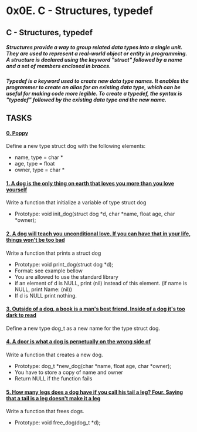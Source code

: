 # 0x0E. C - Structures, typedef

## C - Structures, typedef

##### Structures provide a way to group related data types into a single unit. They are used to represent a real-world object or entity in programming. A structure is declared using the keyword "struct" followed by a name and a set of members enclosed in braces.

##### Typedef is a keyword used to create new data type names. It enables the programmer to create an alias for an existing data type, which can be useful for making code more legible. To create a typedef, the syntax is "typedef" followed by the existing data type and the new name.

## TASKS

#### [0. Poppy](dog.h)

Define a new type struct dog with the following elements:

- name, type = char *
- age, type = float
- owner, type = char *

#### [1. A dog is the only thing on earth that loves you more than you love yourself](1-init_dog.c)

Write a function that initialize a variable of type struct dog

- Prototype: void init_dog(struct dog *d, char *name, float age, char *owner);

#### [2. A dog will teach you unconditional love. If you can have that in your life, things won't be too bad](2-print_dog.c)

Write a function that prints a struct dog

- Prototype: void print_dog(struct dog *d);
- Format: see example bellow
- You are allowed to use the standard library
- if an element of d is NULL, print (nil) instead of this element. (if name is NULL, print Name: (nil))
- If d is NULL print nothing.

#### [3. Outside of a dog, a book is a man's best friend. Inside of a dog it's too dark to read](dog.h)

Define a new type dog_t as a new name for the type struct dog.

#### [4. A door is what a dog is perpetually on the wrong side of](4-new_dog.c)

Write a function that creates a new dog.

- Prototype: dog_t *new_dog(char *name, float age, char *owner);
- You have to store a copy of name and owner
- Return NULL if the function fails

#### [5. How many legs does a dog have if you call his tail a leg? Four. Saying that a tail is a leg doesn't make it a leg](5-free_dog.c)

Write a function that frees dogs.

- Prototype: void free_dog(dog_t *d);

